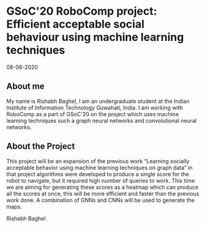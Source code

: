 # GSoC'20 RoboComp project: Efficient acceptable social behaviour using machine learning techniques
 
08-06-2020
 
## About me
 
My name is Rishabh Baghel, I am an undergraduate student at the Indian Institute of Information Technology Guwahati, India. I am working with RoboComp as a part of GSoC'20 on the project which uses machine learning techniques such a graph neural networks and convolutional neural networks.

## About the Project

This project will be an expansion of the previous work “Learning socially acceptable behavior using machine learning techniques on graph data” in that project algorithms were developed to produce a single score for the robot to navigate, but it required high number of queries to work. This time we are aiming for generating these scores as a heatmap which can produce all the scores at once, this will be more efficient and faster than the previous work done. A combination of GNNs and CNNs will be used to generate the maps.


Rishabh Baghel

